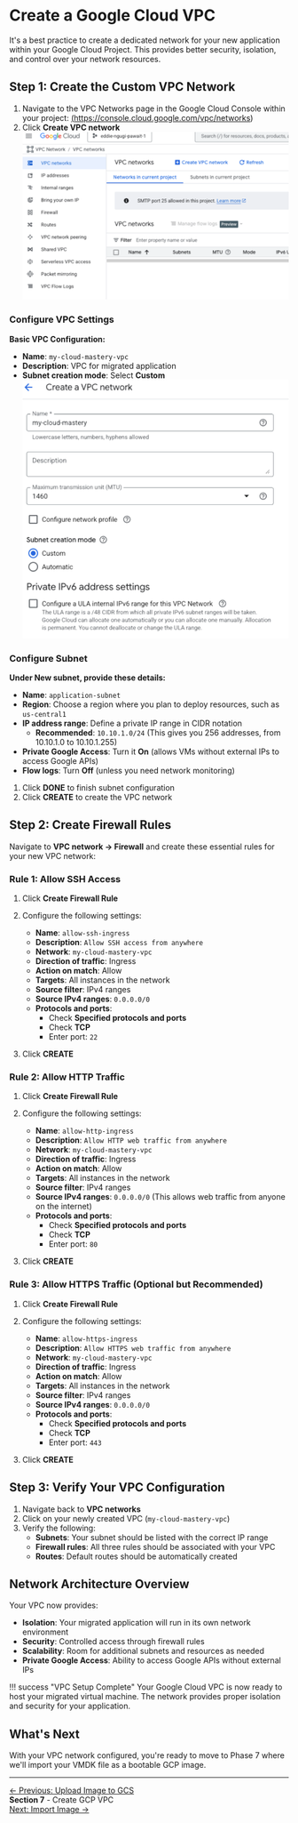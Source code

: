 # Create a Google Cloud VPC

It's a best practice to create a dedicated network for your new application within your Google Cloud Project. This provides better security, isolation, and control over your network resources.

## Step 1: Create the Custom VPC Network

1. Navigate to the VPC Networks page in the Google Cloud Console within your project: <a href="https://console.cloud.google.com/vpc/networks" class="external-link">(https://console.cloud.google.com/vpc/networks)</a>
2. Click **Create VPC network**
![Create VPC Network](assets/images/create-vpc.png)
### Configure VPC Settings

**Basic VPC Configuration:**

- **Name**: `my-cloud-mastery-vpc`
- **Description**: VPC for migrated application
- **Subnet creation mode**: Select **Custom**
![create subnet](assets/images/create-subnet.png)

### Configure Subnet

**Under New subnet, provide these details:**

  - **Name**: `application-subnet`
  - **Region**: Choose a region where you plan to deploy resources, such as `us-central1`
  - **IP address range**: Define a private IP range in CIDR notation  
    - **Recommended**: `10.10.1.0/24` (This gives you 256 addresses, from 10.10.1.0 to 10.10.1.255)
  - **Private Google Access**: Turn it **On** (allows VMs without external IPs to access Google APIs)
  - **Flow logs**: Turn **Off** (unless you need network monitoring)

1. Click **DONE** to finish subnet configuration  
2. Click **CREATE** to create the VPC network


## Step 2: Create Firewall Rules

Navigate to **VPC network → Firewall** and create these essential rules for your new VPC network:

### Rule 1: Allow SSH Access

1. Click **Create Firewall Rule**
2. Configure the following settings:
   - **Name**: `allow-ssh-ingress`
   - **Description**: `Allow SSH access from anywhere`
   - **Network**: `my-cloud-mastery-vpc`
   - **Direction of traffic**: Ingress
   - **Action on match**: Allow
   - **Targets**: All instances in the network
   - **Source filter**: IPv4 ranges
   - **Source IPv4 ranges**: `0.0.0.0/0`
   - **Protocols and ports**: 
     - Check **Specified protocols and ports**
     - Check **TCP**
     - Enter port: `22`

3. Click **CREATE**

### Rule 2: Allow HTTP Traffic

1. Click **Create Firewall Rule**
2. Configure the following settings:
   - **Name**: `allow-http-ingress`
   - **Description**: `Allow HTTP web traffic from anywhere`
   - **Network**: `my-cloud-mastery-vpc`
   - **Direction of traffic**: Ingress
   - **Action on match**: Allow
   - **Targets**: All instances in the network
   - **Source filter**: IPv4 ranges
   - **Source IPv4 ranges**: `0.0.0.0/0` (This allows web traffic from anyone on the internet)
   - **Protocols and ports**:
     - Check **Specified protocols and ports**
     - Check **TCP**
     - Enter port: `80`

3. Click **CREATE**

### Rule 3: Allow HTTPS Traffic (Optional but Recommended)

1. Click **Create Firewall Rule**
2. Configure the following settings:
   - **Name**: `allow-https-ingress`
   - **Description**: `Allow HTTPS web traffic from anywhere`
   - **Network**: `my-cloud-mastery-vpc`
   - **Direction of traffic**: Ingress
   - **Action on match**: Allow
   - **Targets**: All instances in the network
   - **Source filter**: IPv4 ranges
   - **Source IPv4 ranges**: `0.0.0.0/0`
   - **Protocols and ports**:
     - Check **Specified protocols and ports**
     - Check **TCP**
     - Enter port: `443`

3. Click **CREATE**

## Step 3: Verify Your VPC Configuration

1. Navigate back to **VPC networks**
2. Click on your newly created VPC (`my-cloud-mastery-vpc`)
3. Verify the following:
   - **Subnets**: Your subnet should be listed with the correct IP range
   - **Firewall rules**: All three rules should be associated with your VPC
   - **Routes**: Default routes should be automatically created

## Network Architecture Overview

Your VPC now provides:

- **Isolation**: Your migrated application will run in its own network environment
- **Security**: Controlled access through firewall rules
- **Scalability**: Room for additional subnets and resources as needed
- **Private Google Access**: Ability to access Google APIs without external IPs

!!! success "VPC Setup Complete"
    Your Google Cloud VPC is now ready to host your migrated virtual machine. The network provides proper isolation and security for your application.

## What's Next

With your VPC network configured, you're ready to move to Phase 7 where we'll import your VMDK file as a bootable GCP image.

---

<div class="page-nav">
  <div class="nav-item">
    <a href="../migration-upload-image/" class="btn-secondary">← Previous: Upload Image to GCS</a>
  </div>
  <div class="nav-item">
    <span><strong>Section 7</strong> -  Create GCP VPC</span>
  </div>
  <div class="nav-item">
    <a href="../migration-import-image/" class="btn-primary"> Next: Import Image →</a>
  </div>